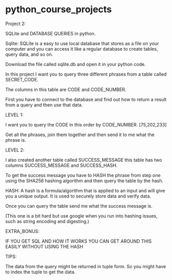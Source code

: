 # python_course_projects
Project 2: 

SQLite and DATABASE QUERIES in python. 


Sqlite: SQLite is a easy to use local database that stores as a file on your computer and you can access it like a regular database to create tables, query data, and so on. 

Download the file called sqlite.db and open it in your python code. 

In this project I want you to query three different phrases from a table called SECRET_CODE. 

The columns in this table are CODE and CODE_NUMBER.

First you have to connect to the database and find out how to return a result from a query and then use that data. 



LEVEL 1:

I want you to query the CODE in this order by CODE_NUMBER. [75,202,233]

Get all the phrases, join them together and then send it to me what the phrase is. 


LEVEL 2: 

I also created another table called SUCCESS_MESSAGE this table has two columns SUCCESS_MESSAGE and SUCCESS_HASH.

To get the success message you have to HASH the phrase from step one using the SHA256 hashing algorithm and then query the table by the hash. 

HASH: A hash is a formula/algorithm that is applied to an input and will give you a unique output. It is used to securely store data and verify data.

Once you can query the table send me what the success message is.

(This one is a bit hard but use google when you run into hashing issues, such as string encoding and digesting.)


EXTRA_BONUS:

IF YOU GET SQL AND HOW IT WORKS YOU CAN GET AROUND THIS EASILY WITHOUT USING THE HASH

TIPS: 

The data from the query might be returned in tuple form. So you might have to index the tuple to get the data.
